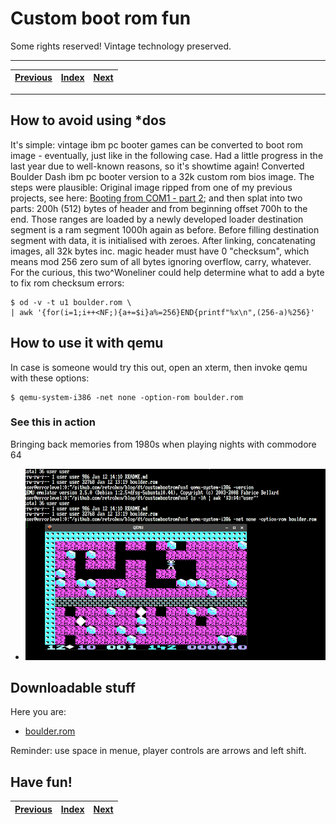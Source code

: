 # Custom boot rom fun

Some rights reserved! Vintage technology preserved.

---

[Previous](../attunixfirsttry) | [Index](../../../../) | [Next](../sdk85funpart1)
--- | --- | ---

---

## How to avoid using *dos

It's simple: vintage ibm pc booter games can be converted to boot rom
image - eventually, just like in the following case. Had a little progress
in the last year due to well-known reasons, so it's showtime again!
Converted Boulder Dash ibm pc booter version to a 32k custom rom bios image.
The steps were plausible: Original image ripped from one of my previous
projects, see here: [Booting from COM1 - part 2](../bootingfromcom1part2);
and then splat into two parts: 200h (512) bytes of header and from beginning
offset 700h to the end. Those ranges are loaded by a newly developed loader
destination segment is a ram segment 1000h again as before. Before filling
destination segment with data, it is initialised with zeroes. After linking,
concatenating images, all 32k bytes inc. magic header must have 0 "checksum",
which means mod 256 zero sum of all bytes ignoring overflow, carry, whatever.
For the curious, this two^Woneliner could help determine what to add a byte to fix
rom checksum errors:

```
$ od -v -t u1 boulder.rom \
| awk '{for(i=1;i++<NF;){a+=$i}a%=256}END{printf"%x\n",(256-a)%256}'
```

## How to use it with qemu

In case is someone would try this out, open an xterm, then invoke qemu with
these options:

```
$ qemu-system-i386 -net none -option-rom boulder.rom
```

### See this in action

Bringing back memories from 1980s when playing nights with commodore 64

- ![qemuboulderrom.png](./qemuboulderrom.png)

## Downloadable stuff

Here you are:

- [boulder.rom](./boulder.rom)

Reminder: use space in menue, player controls are arrows and left shift.

## Have fun!

[Previous](../attunixfirsttry) | [Index](../../../../) | [Next](../sdk85funpart1)
--- | --- | ---
